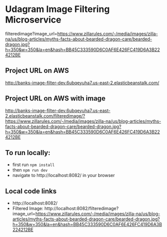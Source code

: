 # Udagram Image Filtering Microservice

filteredimage?image_url=https://www.zillarules.com/-/media/images/zilla-na/us/blog-articles/myths-facts-about-bearded-dragon-care/bearded-dragon.jpg?h=350&w=350&la=en&hash=BB45C333590D6C0AF6E426FC419D6A3B224212BE

## Project URL on AWS

http://banks-image-filter-dev.6ubqeyuha7.us-east-2.elasticbeanstalk.com/

## Project URL on AWS with image

http://banks-image-filter-dev.6ubqeyuha7.us-east-2.elasticbeanstalk.com/filteredimage/?https://www.zillarules.com/-/media/images/zilla-na/us/blog-articles/myths-facts-about-bearded-dragon-care/bearded-dragon.jpg?h=350&w=350&la=en&hash=BB45C333590D6C0AF6E426FC419D6A3B224212BE

## To run locally:
- first run  <code>npm install</code>
- then <code>npm run dev</code>
- navigate to http://localhost:8082/ in your browser

## Local code links
- http://localhost:8082/
- Filtered Image: http://localhost:8082/filteredimage?image_url=https://www.zillarules.com/-/media/images/zilla-na/us/blog-articles/myths-facts-about-bearded-dragon-care/bearded-dragon.jpg?h=350&w=350&la=en&hash=BB45C333590D6C0AF6E426FC419D6A3B224212BE
